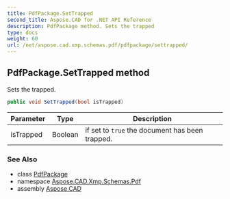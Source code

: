 ```yaml
---
title: PdfPackage.SetTrapped
second_title: Aspose.CAD for .NET API Reference
description: PdfPackage method. Sets the trapped
type: docs
weight: 60
url: /net/aspose.cad.xmp.schemas.pdf/pdfpackage/settrapped/
---
```

## PdfPackage.SetTrapped method

Sets the trapped.

```csharp
public void SetTrapped(bool isTrapped)
```

| Parameter | Type | Description |
| --- | --- | --- |
| isTrapped | Boolean | if set to `true` the document has been trapped. |

### See Also

* class [PdfPackage](../)
* namespace [Aspose.CAD.Xmp.Schemas.Pdf](../../pdfpackage/)
* assembly [Aspose.CAD](../../../)


